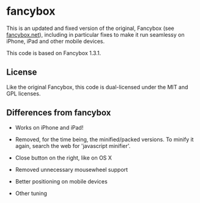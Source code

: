 fancybox
========

This is an updated and fixed version of the original, Fancybox (see [fancybox.net](http://fancybox.net)), including in particular fixes to make it run seamlessy on iPhone, iPad and other mobile devices.

This code is based on Fancybox 1.3.1.

License
-------
Like the original Fancybox, this code is dual-licensed under the MIT and GPL licenses.


Differences from fancybox
-------------------------
- Works on iPhone and iPad!

- Removed, for the time being, the minified/packed versions. To minify it again, search the web for 'javascript minifier'.
- Close button on the right, like on OS X
- Removed unnecessary mousewheel support
- Better positioning on mobile devices
- Other tuning
